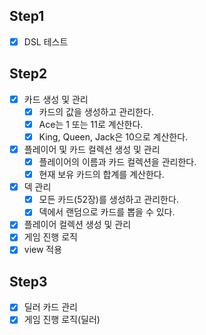 ## Step1
- [x] DSL 테스트

## Step2
- [x] 카드 생성 및 관리
  - [x] 카드의 값을 생성하고 관리한다.
  - [x] Ace는 1 또는 11로 계산한다.
  - [x] King, Queen, Jack은 10으로 계산한다.
- [x] 플레이어 및 카드 컬렉션 생성 및 관리
  - [x] 플레이어의 이름과 카드 컬렉션을 관리한다.
  - [x] 현재 보유 카드의 합계를 계산한다.
- [x] 덱 관리
  - [x] 모든 카드(52장)를 생성하고 관리한다.
  - [x] 덱에서 랜덤으로 카드를 뽑을 수 있다.
- [x] 플레이어 컬렉션 생성 및 관리
- [x] 게임 진행 로직
- [x] view 적용

## Step3
- [x] 딜러 카드 관리
- [x] 게임 진행 로직(딜러)
